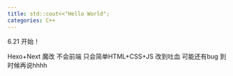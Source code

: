 ```yaml
---
title: std::cout<<"Hello World";
categories: C++
---
```

6.21 开始！
<!-- more -->

Hexo+Next 魔改 不会前端 只会简单HTML+CSS+JS 改到吐血 可能还有bug 到时候再说hhhh

